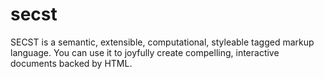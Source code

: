 # secst
SECST is a semantic, extensible, computational, styleable tagged markup language. You can use it to joyfully create compelling, interactive documents backed by HTML.
